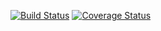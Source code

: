 [![Build Status](https://travis-ci.org/nicolofassina/Assignment2-TOS.svg?branch=master)](https://travis-ci.org/nicolofassina/Assignment2-TOS)
[![Coverage Status](https://coveralls.io/repos/github/nicolofassina/Assignment2-TOS/badge.svg?branch=master)](https://coveralls.io/github/nicolofassina/Assignment2-TOS?branch=master)
